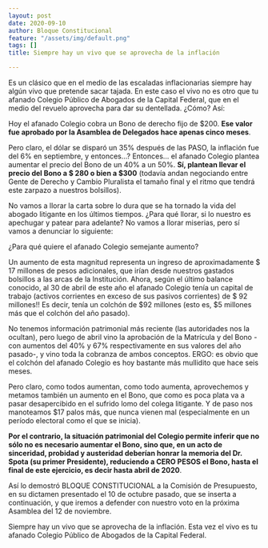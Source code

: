 ```yaml
---
layout: post
date: 2020-09-10
author: Bloque Constitucional
feature: "/assets/img/default.png"
tags: []
title: Siempre hay un vivo que se aprovecha de la inflación

---
```

Es un clásico que en el medio de las escaladas inflacionarias siempre hay algún vivo que pretende sacar tajada. En este caso el vivo no es otro que tu afanado Colegio Público de Abogados de la Capital Federal, que en el medio del revuelo aprovecha para dar su dentellada. ¿Cómo? Así:  
  
 Hoy el afanado Colegio cobra un Bono de derecho fijo de $200. **Ese valor fue aprobado por la Asamblea de Delegados hace apenas cinco meses**.  
  
 Pero claro, el dólar se disparó un 35% después de las PASO, la inflación fue del 6% en septiembre, y entonces...? Entonces... el afanado Colegio plantea aumentar el precio del Bono de un 40% a un 50%. **Sí, plantean llevar el precio del Bono a $ 280 o bien a $300** (todavía andan negociando entre Gente de Derecho y Cambio Pluralista el tamaño final y el ritmo que tendrá este zarpazo a nuestros bolsillos).  
  
 No vamos a llorar la carta sobre lo dura que se ha tornado la vida del abogado litigante en los últimos tiempos. ¿Para qué llorar, si lo nuestro es apechugar y patear para adelante? No vamos a llorar miserias, pero sí vamos a denunciar lo siguiente:  
  
 ¿Para qué quiere el afanado Colegio semejante aumento?  
  
 Un aumento de esta magnitud representa un ingreso de aproximadamente $ 17 millones de pesos adicionales, que irían desde nuestros gastados bolsillos a las arcas de la Institución. Ahora, según el último balance conocido, al 30 de abril de este año el afanado Colegio tenía un capital de trabajo (activos corrientes en exceso de sus pasivos corrientes) de $ 92 millones!! Es decir, tenía un colchón de $92 millones (esto es, $5 millones más que el colchón del año pasado).  
  
 No tenemos información patrimonial más reciente (las autoridades nos la ocultan), pero luego de abril vino la aprobación de la Matrícula y del Bono -con aumentos del 40% y 67% respectivamente en sus valores del año pasado-, y vino toda la cobranza de ambos conceptos. ERGO: es obvio que el colchón del afanado Colegio es hoy bastante más mullidito que hace seis meses.  
  
 Pero claro, como todos aumentan, como todo aumenta, aprovechemos y metamos también un aumento en el Bono, que como es poca plata va a pasar desapercibido en el sufrido lomo del colega litigante. Y de paso nos manoteamos $17 palos más, que nunca vienen mal (especialmente en un período electoral como el que se inicia).  
  
 **Por el contrario, la situación patrimonial del Colegio permite inferir que no sólo no es necesario aumentar el Bono, sino que, en un acto de sinceridad, probidad y austeridad deberían honrar la memoria del Dr. Spota (su primer Presidente), reduciendo a CERO PESOS el Bono, hasta el final de este ejercicio, es decir hasta abril de 2020**.   
  
 Así lo demostró BLOQUE CONSTITUCIONAL a la Comisión de Presupuesto, en su dictamen presentado el 10 de octubre pasado, que se inserta a continuación, y que iremos a defender con nuestro voto en la próxima Asamblea del 12 de noviembre.  
  
 Siempre hay un vivo que se aprovecha de la inflación. Esta vez el vivo es tu afanado Colegio Público de Abogados de la Capital Federal.